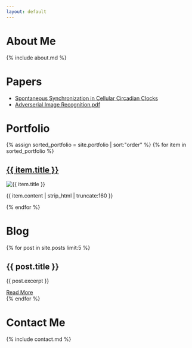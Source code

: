 ```yaml
---
layout: default
---
```


<!-- About Me Section -->
<div class="container">
  <div id="about">
    <h1>About Me</h1>
    {% include about.md %}
  </div>

  <!-- Papers Section -->
  <div id="papers">
    <h1>Papers</h1>
  <ul>
    <li><a href="assets/pdf/Dynamics_of_Axially_Coupled_Rotor_Pair.pdf">Spontaneous Synchronization in Cellular Circadian Clocks</a></li>
    <li><a href="assets/pdf/Adverserial_Image_Recognition.pdf">Adverserial Image Recognition.pdf</a></li>
    <!-- add more papers here -->
  </ul>
  </div>

  <!-- Portfolio Section -->
  <div id="portfolio">
    <h1>Portfolio</h1>
      {% assign sorted_portfolio = site.portfolio | sort:"order" %}
      {% for item in sorted_portfolio %}
    <div class="portfolio-item">
        <h2><a href="{{ item.url }}">{{ item.title }}</a></h2>
        <img src="{{ item.image }}" alt="{{ item.title }}">
        <p>{{ item.content | strip_html | truncate:160 }}</p>
    </div>
    {% endfor %}
  </div>

  <!-- Blog Section -->
  <div id="blog">
    <h1>Blog</h1>
    {% for post in site.posts limit:5 %}
      <div class="blog-post">
        <h2>{{ post.title }}</h2>
        <p>{{ post.excerpt }}</p>
        <a href="{{ post.url }}">Read More</a>
      </div>
    {% endfor %}
  </div>

  <!-- Contact Information Section -->
  <div id="contact">
    <h1>Contact Me</h1>
    {% include contact.md %}
  </div>
</div>